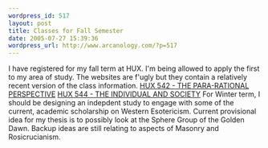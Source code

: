 ```yaml
--- 
wordpress_id: 517
layout: post
title: Classes for Fall Semester
date: 2005-07-27 15:39:36
wordpress_url: http://www.arcanology.com/?p=517
---
```

I have registered for my fall term at HUX. I'm being allowed to apply the first to my area of study. The websites are f'ugly but they contain a relatively recent version of the class information. <a href="http://www.csudh.edu/hux/syllabi/542/">HUX 542 - THE PARA-RATIONAL PERSPECTIVE</a> <a href="http://www.csudh.edu/hux/syllabi/544/">HUX 544 - THE INDIVIDUAL AND SOCIETY</a> For Winter term, I should be designing an indepdent study to engage with some of the current, academic scholarship on Western Esotericism. Current provisional idea for my thesis is to possibly look at the Sphere Group of the Golden Dawn. Backup ideas are still relating to aspects of Masonry and Rosicrucianism.